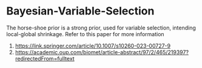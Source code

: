 # Bayesian-Variable-Selection

The horse-shoe prior is a strong prior, used for variable selection, intending local-global shrinkage. Refer to this paper for more information 

1. https://link.springer.com/article/10.1007/s10260-023-00727-9
2. https://academic.oup.com/biomet/article-abstract/97/2/465/219397?redirectedFrom=fulltext
